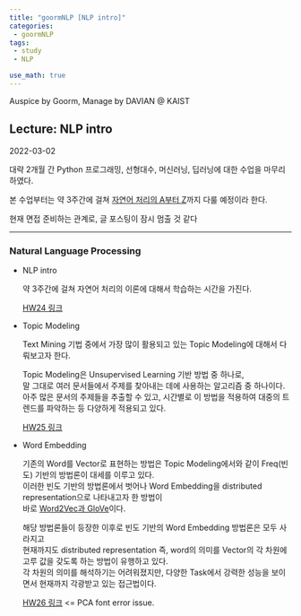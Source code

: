 ```yaml
---
title: "goormNLP [NLP intro]"  
categories:
 - goormNLP
tags:
 - study
 - NLP

use_math: true
---
```


Auspice by Goorm, Manage by DAVIAN @ KAIST

## Lecture: NLP intro

2022-03-02

대략 2개월 간 Python 프로그래밍, 선형대수, 머신러닝, 딥러닝에 대한 수업을 마무리하였다.

본 수업부터는 약 3주간에 걸쳐 <u>자연어 처리의 A부터 Z</u>까지 다룰 예정이라 한다. 

현재 면접 준비하는 관계로, 글 포스팅이 잠시 멈출 것 같다

---

### Natural Language Processing

- NLP intro
  
    
  
    약 3주간에 걸쳐 자연어 처리의 이론에 대해서 학습하는 시간을 가진다.
    
    [HW24 링크](https://github.com/wjh1065/goormNLP/blob/main/06_Natural_Language_Processing/sol/%5BHW24_Answer%5D_NaiveBayes_Classifier.ipynb)
    
    
    
- Topic Modeling
  
    
  
    Text Mining 기법 중에서 가장 많이 활용되고 있는 Topic Modeling에 대해서 다뤄보고자 한다.
    
    
    
    Topic Modeling은 Unsupervised Learning 기반 방법 중 하나로,  
    말 그대로 여러 문서들에서 주제를 찾아내는 데에 사용하는 알고리즘 중 하나이다.  
    아주 많은 문서의 주제들을 추출할 수 있고, 시간별로 이 방법을 적용하여 대중의 트렌드를 파악하는 등 다양하게 적용되고 있다.
    
    [HW25 링크](https://github.com/wjh1065/goormNLP/blob/main/06_Natural_Language_Processing/sol/%5BHW25_Problem%5D_Topic_Modeling.ipynb)
    
    
    
- Word Embedding
  
    
  
    기존의 Word를 Vector로 표현하는 방법은 Topic Modeling에서와 같이 Freq(빈도) 기반의 방법론이 대세를 이루고 있다.  
    이러한 빈도 기반의 방법론에서 벗어나 Word Embedding을 distributed representation으로 나타내고자 한 방법이  
    바로 <u>Word2Vec과 GloVe</u>이다.
    
    
    
    해당 방법론들이 등장한 이후로 빈도 기반의 Word Embedding 방법론은 모두 사라지고  
    현재까지도 distributed representation 즉, word의 의미를 Vector의 각 차원에 고루 값을 갖도록 하는 방법이 유행하고 있다.  
    각 차원의 의미를 해석하기는 어려워졌지만, 다양한 Task에서 강력한 성능을 보이면서 현재까지 각광받고 있는 접근법이다.
    
    [HW26 링크](https://github.com/wjh1065/goormNLP/blob/main/06_Natural_Language_Processing/sol/%5BHW26_Problem%5DWord2Vec.ipynb) <= PCA font error issue.

